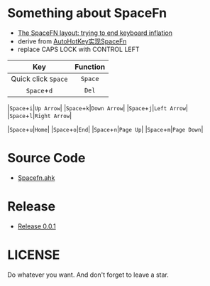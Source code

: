 # Something about SpaceFn
- [The SpaceFN layout: trying to end keyboard inflation](https://geekhack.org/index.php?topic=51069.0)  
- derive from [AutoHotKey实现SpaceFn](https://www.oyohyee.com/post/Note/spacefn/)
- replace CAPS LOCK with CONTROL LEFT 

|Key|Function|
|:---:|:---:|
|Quick click `Space`|`Space`|
|`Space`+`d`|`Del`|

|`Space`+`i`|`Up Arrow`|
|`Space`+`k`|`Down Arrow`|
|`Space`+`j`|`Left Arrow`|
|`Space`+`l`|`Right Arrow`|

|`Space`+`u`|`Home`|
|`Space`+`o`|`End`|
|`Space`+`n`|`Page Up`|
|`Space`+`m`|`Page Down`|


# Source Code
- [Spacefn.ahk](https://github.com/OhYee/SpaceFn/blob/master/Spacefn.ahk)

# Release
- [Release 0.0.1](https://github.com/OhYee/SpaceFn/releases/tag/0.0.1)

# LICENSE
Do whatever you want.
And don't forget to leave a star.
